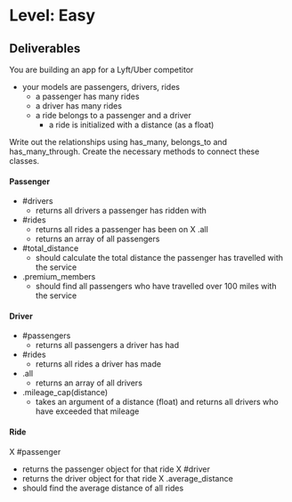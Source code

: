 # Level: Easy

## Deliverables

You are building an app for a Lyft/Uber competitor

- your models are passengers, drivers, rides
  - a passenger has many rides
  - a driver has many rides
  - a ride belongs to a passenger and a driver
    - a ride is initialized with a distance (as a float)

Write out the relationships using has_many, belongs_to and has_many_through.
Create the necessary methods to connect these classes.

#### Passenger

- #drivers
  - returns all drivers a passenger has ridden with
- #rides
  - returns all rides a passenger has been on
X .all
  - returns an array of all passengers
- #total_distance
  - should calculate the total distance the passenger has travelled with the
    service
- .premium_members
  - should find all passengers who have travelled over 100 miles with the service

#### Driver

- #passengers
  - returns all passengers a driver has had
- #rides
  - returns all rides a driver has made
- .all
  - returns an array of all drivers
- .mileage_cap(distance)
  - takes an argument of a distance (float) and returns all drivers who have exceeded that mileage

#### Ride

X #passenger
  - returns the passenger object for that ride
X #driver
  - returns the driver object for that ride
X .average_distance
  - should find the average distance of all rides